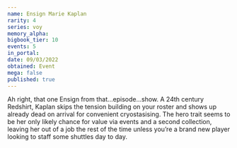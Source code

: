 ```yaml
---
name: Ensign Marie Kaplan
rarity: 4
series: voy
memory_alpha:
bigbook_tier: 10
events: 5
in_portal:
date: 09/03/2022
obtained: Event
mega: false
published: true
---
```


Ah right, that one Ensign from that…episode…show. A 24th century Redshirt, Kaplan skips the tension building on your roster and shows up already dead on arrival for convenient cryostasising. The hero trait seems to be her only likely chance for value via events and a second collection, leaving her out of a job the rest of the time unless you’re a brand new player looking to staff some shuttles day to day.
